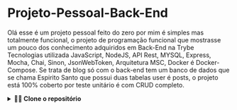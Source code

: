 # Projeto-Pessoal-Back-End

Olá esse é um projeto pessoal feito do zero por mim é simples mas totalmente funcional, o projeto de programação funcional que mostrasse um pouco dos conhecimento adquiridos em Back-End  na Trybe Tecnologias utilizada JavaScript, NodeJS, API Rest, MYSQL, Express, Mocha, Chai,  Sinon, JsonWebToken, Arquitetura MSC, Docker é Docker-Compose. Se trata de blog só com o back-end tem um banco de dados que se chama Espirito Santo que possui duas tabelas user é posts,  o projeto está 100% coberto por teste unitário é com CRUD completo.
<details>

---
  
  <summary><strong>👨‍💻 Clone o repositório</strong></summary><br />

1. Clone o repositório
  * `git clone git@github.com:franciley45/Projeto-pessoal.git`.
  * Entre na pasta do repositório que você acabou de clonar:
    * `cd Projeto-pessoal`
    * `cd exercise-dog-image`
2. Instale as dependências 
  * `npm install` 
  <br />
  <summary>👨‍💻 Deploy Railway link de acesso</summary><br />
* https://projeto-pessoal-production.up.railway.app

